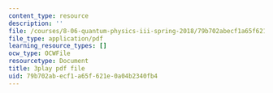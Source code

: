 ```yaml
---
content_type: resource
description: ''
file: /courses/8-06-quantum-physics-iii-spring-2018/79b702abecf1a65f621e0a04b2340fb4_83lPKkTfGlY.pdf
file_type: application/pdf
learning_resource_types: []
ocw_type: OCWFile
resourcetype: Document
title: 3play pdf file
uid: 79b702ab-ecf1-a65f-621e-0a04b2340fb4
---
```

